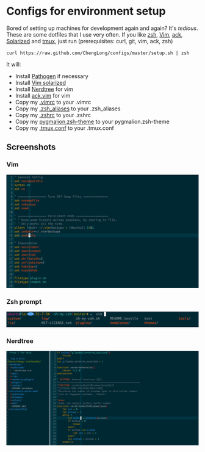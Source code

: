 # Configs for environment setup 

Bored of setting up machines for development again and again? It's *tedious*. 
These are some dotfiles that I use very often. If you like [zsh](http://www.zsh.org/), [Vim](http://www.vim.org/), [ack](http://beyondgrep.com/), [Solarized](http://ethanschoonover.com/solarized) and [tmux](http://tmux.sourceforge.net/), just run 
(prerequisites: curl, git, vim, ack, zsh)

```shell
curl https://raw.github.com/ChengLong/configs/master/setup.sh | zsh
```

It will:
* Install [Pathogen](https://github.com/tpope/vim-pathogen) if necessary
* Install [Vim solarized](https://github.com/altercation/vim-colors-solarized)
* Install [Nerdtree](https://github.com/scrooloose/nerdtree) for vim
* Install [ack.vim](https://github.com/mileszs/ack.vim) for vim
* Copy my [.vimrc](https://raw.github.com/ChengLong/configs/master/.vimrc) to your .vimrc
* Copy my [.zsh_aliases](https://raw.github.com/ChengLong/configs/master/.zsh_aliases) to your .zsh_aliases
* Copy my [.zshrc](https://raw.github.com/ChengLong/configs/master/.zshrc) to your .zshrc
* Copy my [pygmalion.zsh-theme](https://raw.github.com/ChengLong/configs/master/pygmalion.zsh-theme) to your pygmalion.zsh-theme
* Copy my [.tmux.conf](https://raw.github.com/ChengLong/configs/master/.tmux.conf) to your .tmux.conf

## Screenshots

### Vim
![vim](/images/vim.png)

### Zsh prompt
![zsh](/images/zsh.png)

### Nerdtree
![nerdtree](/images/nerdtree.png)
